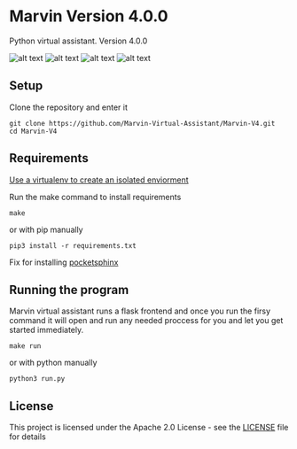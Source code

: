 # Marvin Version 4.0.0

Python virtual assistant. Version 4.0.0

![alt text](https://img.shields.io/github/license/Marvin-Virtual-Assistant/Marvin-V4.svg)
![alt text](https://img.shields.io/github/stars/Marvin-Virtual-Assistant/Marvin-V4.svg)
![alt text](https://img.shields.io/github/forks/Marvin-Virtual-Assistant/Marvin-V4.svg)
![alt text](https://img.shields.io/github/issues/Marvin-Virtual-Assistant/Marvin-V4.svg)

## Setup

Clone the repository and enter it

```
git clone https://github.com/Marvin-Virtual-Assistant/Marvin-V4.git
cd Marvin-V4
```

## Requirements

[Use a virtualenv to create an isolated enviorment](https://virtualenv.pypa.io/en/latest/)

Run the make command to install requirements

```
make
```

or with pip manually

```
pip3 install -r requirements.txt
```

Fix for installing [pocketsphinx](https://github.com/bambocher/pocketsphinx-python/issues/28)

## Running the program

Marvin virtual assistant runs a flask frontend and once you run the firsy command it will open and run any needed proccess for you and let you get started immediately.

```
make run
```

or with python manually

```
python3 run.py
```

<!-- DO NOT REMOVE - contributor_list:start -->
<!-- DO NOT REMOVE - contributor_list:end -->

## License

This project is licensed under the Apache 2.0 License - see the [LICENSE](LICENSE) file for details
